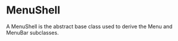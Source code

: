 # MenuShell

A MenuShell is the abstract base class used to derive the Menu and MenuBar subclasses.
